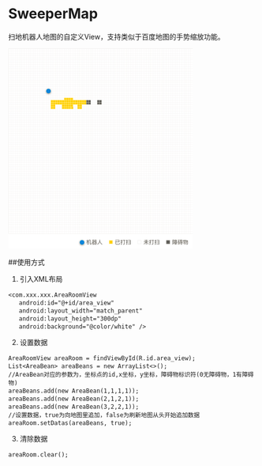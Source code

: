 
# SweeperMap
扫地机器人地图的自定义View，支持类似于百度地图的手势缩放功能。

![地图](./img/pic.png "map")

##使用方式
1. 引入XML布局
```
<com.xxx.xxx.AreaRoomView
   android:id="@+id/area_view"
   android:layout_width="match_parent"
   android:layout_height="300dp"
   android:background="@color/white" />
```

2. 设置数据
```
AreaRoomView areaRoom = findViewById(R.id.area_view);
List<AreaBean> areaBeans = new ArrayList<>();
//AreaBean对应的参数为，坐标点的id,x坐标，y坐标，障碍物标识符(0无障碍物，1有障碍物)
areaBeans.add(new AreaBean(1,1,1,1));
areaBeans.add(new AreaBean(2,1,2,1));
areaBeans.add(new AreaBean(3,2,2,1));
//设置数据，true为向地图里追加，false为刷新地图从头开始追加数据
areaRoom.setDatas(areaBeans, true);
```

3. 清除数据
```
areaRoom.clear();
```
